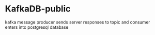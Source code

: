 # KafkaDB-public
 kafka message producer sends server responses to topic and consumer enters into postgresql database
